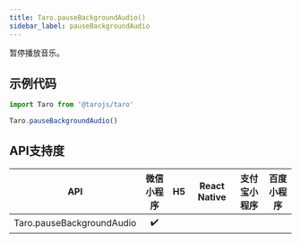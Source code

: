 ```yaml
---
title: Taro.pauseBackgroundAudio()
sidebar_label: pauseBackgroundAudio
---
```



暂停播放音乐。

## 示例代码

```jsx
import Taro from '@tarojs/taro'

Taro.pauseBackgroundAudio()
```



## API支持度


| API | 微信小程序 | H5 | React Native | 支付宝小程序 | 百度小程序 |
| :-: | :-: | :-: | :-: | :-: | :-: |
| Taro.pauseBackgroundAudio | ✔️ |  |  |


